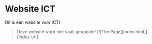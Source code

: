# Website ICT
Dit is een website voor ICT!
> Deze website word niet vaak geupdate!
[![The Page][index.html]][index-url]
